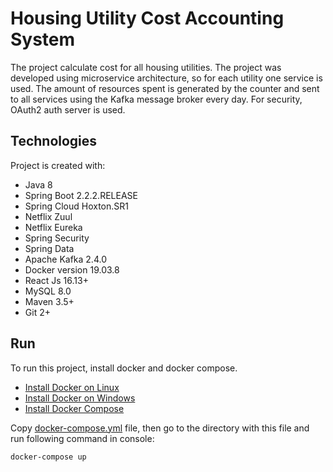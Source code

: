 # Housing Utility Cost Accounting System

The project calculate cost for all housing utilities. 
The project was developed using microservice architecture, so for each utility one service is used. 
The amount of resources spent is generated by the counter and sent to all services using the Kafka message broker every day. 
For security, OAuth2 auth server is used.

## Technologies
Project is created with:
* Java 8
* Spring Boot 2.2.2.RELEASE
* Spring Cloud Hoxton.SR1
* Netflix Zuul
* Netflix Eureka
* Spring Security
* Spring Data
* Apache Kafka 2.4.0
* Docker version 19.03.8
* React Js 16.13+
* MySQL 8.0
* Maven 3.5+
* Git 2+

## Run
To run this project, install docker and docker compose.
* [Install Docker on Linux](https://docs.docker.com/install/linux/docker-ce/ubuntu/)
* [Install Docker on Windows](https://docs.docker.com/docker-for-windows/install/)
* [Install Docker Compose](https://docs.docker.com/compose/install/)

Copy [docker-compose.yml](https://github.com/maksimk99/housing-utilities/blob/master/docker/docker-compose.yml) file, 
then go to the directory with this file and run following command in console:
```
docker-compose up
```
